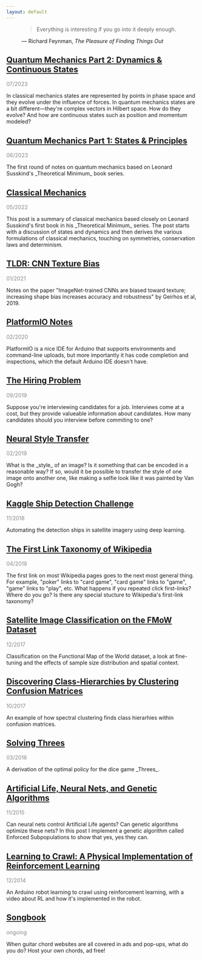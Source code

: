 ```yaml
---
layout: default
---
```


<link rel="stylesheet" type="text/css" media="all" href="quote.css" />

<figure class="quote">
  <blockquote>Everything is interesting if you go into it deeply enough.</blockquote>
  <figcaption>
    &mdash; Richard Feynman, <cite>The Pleasure of Finding Things Out</cite>
  </figcaption>
</figure>

## [Quantum Mechanics Part 2: Dynamics & Continuous States](quantum-2.html)

<p style="opacity:0.5">07/2023</p>
In classical mechanics states are represented by points in phase space and they evolve under the influence of forces. In quantum mechanics states are a bit different—they're complex vectors in Hilbert space. How do they evolve? And how are continuous states such as position and momentum modeled?

## [Quantum Mechanics Part 1: States & Principles](quantum-1.html)

<p style="opacity:0.5">06/2023</p>
The first round of notes on quantum mechanics based on Leonard Susskind's _Theoretical Minimum_ book series.

## [Classical Mechanics](classical-mechanics.html)

<p style="opacity:0.5">05/2022</p>
This post is a summary of classical mechanics based closely on Leonard Susskind's first book in his _Theoretical Minimum_ series. The post starts with a discussion of states and dynamics and then derives the various formulations of classical mechanics, touching on symmetries, conservation laws and determinism.

## [TLDR: CNN Texture Bias](cnn-texture-bias.html)

<p style="opacity:0.5">01/2021</p>
Notes on the paper "ImageNet-trained CNNs are biased toward texture; increasing shape bias increases accuracy and robustness" by Geirhos et al, 2019.

## [PlatformIO Notes](platformio-notes.html)

<p style="opacity:0.5">02/2020</p>
PlatformIO is a nice IDE for Arduino that supports environments and command-line uploads, but more importantly it has code completion and inspections, which the default Arduino IDE doesn't have.

## [The Hiring Problem](hiring-problem.html)

<p style="opacity:0.5">09/2019</p>
Suppose you're interviewing candidates for a job. Interviews come at a cost, but they provide valueable information about candidates. How many candidates should you interview before commiting to one?

## [Neural Style Transfer](neural-style-transfer.html)

<p style="opacity:0.5">02/2019</p>
What is the _style_ of an image? Is it something that can be encoded in a reasonable way? If so, would it be possible to transfer the style of one image onto another one, like making a selfie look like it was painted by Van Gogh? 

## [Kaggle Ship Detection Challenge](airbus.html)

<p style="opacity:0.5">11/2018</p>
Automating the detection ships in satellite imagery using deep learning.

## [The First Link Taxonomy of Wikipedia](wikilinks.html)

<p style="opacity:0.5">04/2018</p>
The first link on most Wikipedia pages goes to the next most general thing. For example, "poker" links to "card game", "card game" links to "game", "game" links to "play", etc.  What happens if you repeated click first-links? Where do you go? Is there any special stucture to Wikipedia's first-link taxonomy?

## [Satellite Image Classification on the FMoW Dataset](fmow.html)

<p style="opacity:0.5">12/2017</p>
Classification on the Functional Map of the World dataset, a look at fine-tuning and the effects of sample size distribution and spatial context.

## [Discovering Class-Hierarchies by Clustering Confusion Matrices](cm-clustering.html)

<p style="opacity:0.5">10/2017</p>
An example of how spectral clustering finds class hierarhies within confusion matrices.

## [Solving Threes](bellman.md)

<p style="opacity:0.5">03/2016</p>
A derivation of the optimal policy for the dice game _Threes_.

## [Artificial Life, Neural Nets, and Genetic Algorithms](neuroev.html)

<p style="opacity:0.5">11/2015</p>
Can neural nets control Artificial Life agents?  Can genetic algorithms optimize these nets?  In this post I implement a genetic algorithm called Enforced Subpopulations to show that yes, yes they can.

## [Learning to Crawl: A Physical Implementation of Reinforcement Learning](rl.html)

<p style="opacity:0.5">12/2014</p>
An Arduino robot learning to crawl using reinforcement learning, with a video about RL and how it's implemented in the robot.

## [Songbook](songbook.html)

<p style="opacity:0.5">ongoing</p>
When guitar chord websites are all covered in ads and pop-ups, what do you do? Host your own chords, ad free!

<br />